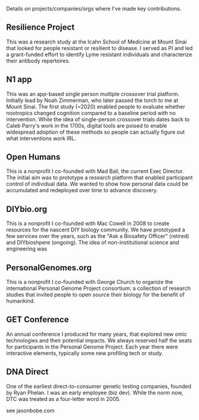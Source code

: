 Details on projects/companies/orgs where I've made key contributions.

## Resilience Project
This was a research study at the Icahn School of Medicine at Mount Sinai that looked for people resistant or resilient to disease. I served as PI and led a grant-funded effort to identify Lyme resistant individuals and characterize their antibody repertoires.

## N1 app
This was an app-based single person multiple crossover trial platform. Initially lead by Noah Zimmerman, who later passed the torch to me at Mount Sinai. The first study (~2020) enabled people to evaluate whether nootropics changed cognition compared to a baseline period with no intervention. While the idea of single-person crossover trials dates back to Caleb Parry's work in the 1700s, digital tools are poised to enable widespread adoption of these methods so people can actually figure out what interventions work IRL.

## Open Humans
This is a nonprofit I co-founded with Mad Ball, the current Exec Director. The initial aim was to prototype a research platform that enabled participant control of individual data. We wanted to show how personal data could be accumulated and redeployed over time to advance discovery.  

## DIYbio.org
This is a nonprofit I co-founded with Mac Cowell in 2008 to create resources for the nascent DIY biology community. We have prototyped a few services over the years, such as the "Ask a Biosafety Officer" (retired) and DIYbioshpere (ongoing). The idea of non-institutional science and engineering was    

## PersonalGenomes.org
This is a nonprofit I co-founded with George Church to organize the international Personal Genome Project consortium: a collection of research studies that invited people to open source their biology for the benefit of humankind.

## GET Conference
An annual conference I produced for many years, that explored new omic technologies and their potential impacts. We always reserved half the seats for participants in the Personal Genome Project. Each year there were interactive elements, typically some new profiling tech or study.

## DNA Direct
One of the earliest direct-to-consumer genetic testing companies, founded by Ryan Phelan. I was an early employee (biz dev). While the norm now, DTC was treated as a four-letter word in 2005.

see jasonbobe.com
